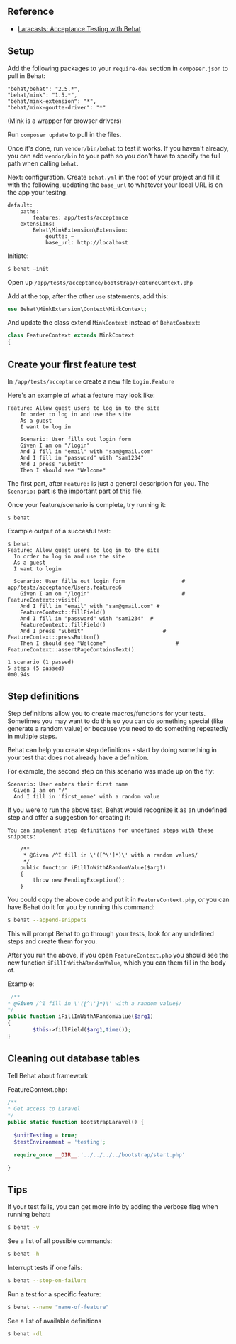 ## Reference

+ [Laracasts: Acceptance Testing with Behat](https://laracasts.com/lessons/acceptance-testing-with-behat#)


## Setup 
Add the following packages to your `require-dev` section in `composer.json` to pull in Behat:

```
"behat/behat": "2.5.*",
"behat/mink": "1.5.*",
"behat/mink-extension": "*",
"behat/mink-goutte-driver": "*"
```

(Mink is a wrapper for browser drivers)

Run `composer update` to pull in the files.

Once it's done, run `vendor/bin/behat` to test it works. If you haven't already, you can add `vendor/bin` to your path so you don't have to specify the full path when calling `behat`.

Next: configuration. Create `behat.yml` in the root of your project and fill it with the following, updating the `base_url` to whatever your local URL is on the app your tesitng.

```
default:
    paths:
        features: app/tests/acceptance
    extensions:
        Behat\MinkExtension\Extension:
            goutte: ~
            base_url: http://localhost
```

Initiate:

```bash
$ behat —init

```

Open up `/app/tests/acceptance/bootstrap/FeatureContext.php`

Add at the top, after the other `use` statements, add this:

```php
use Behat\MinkExtension\Context\MinkContext;
```

And update the class extend `MinkContext` instead of `BehatContext`:

```php
class FeatureContext extends MinkContext
{
```


## Create your first feature test

In `/app/tests/acceptance` create a new file `Login.Feature`

Here's an example of what a feature may look like:

```
Feature: Allow guest users to log in to the site
	In order to log in and use the site
	As a guest
	I want to log in

	Scenario: User fills out login form
	Given I am on "/login"
	And I fill in "email" with "sam@gmail.com"
	And I fill in "password" with "sam1234"
	And I press "Submit"
	Then I should see "Welcome"
```

The first part, after `Feature:` is just a general description for you. The `Scenario:` part is the important part of this file.

Once your feature/scenario is complete, try running it:

```
$ behat
```

Example output of a succesful test:

```
$ behat
Feature: Allow guest users to log in to the site
  In order to log in and use the site
  As a guest
  I want to login

  Scenario: User fills out login form                  # app/tests/acceptance/Users.feature:6
    Given I am on "/login"                             # FeatureContext::visit()
    And I fill in "email" with "sam@gmail.com" # 
    FeatureContext::fillField()
    And I fill in "password" with "sam1234"  # 
    FeatureContext::fillField()
    And I press "Submit"                         # FeatureContext::pressButton()
    Then I should see "Welcome"                      # FeatureContext::assertPageContainsText()

1 scenario (1 passed)
5 steps (5 passed)
0m0.94s
```



## Step definitions

Step definitions allow you to create macros/functions for your tests. Sometimes you may want to do this so you can do something special (like generate a random value) or because you need to do something repeatedly in multiple steps.

Behat can help you create step definitions - start by doing something in your test that does not already have a definition.

For example, the second step on this scenario was made up on the fly:

```
Scenario: User enters their first name
  Given I am on "/"
  And I fill in 'first_name' with a random value
```

If you were to run the above test, Behat would recognize it as an undefined step and offer a suggestion for creating it:

```
You can implement step definitions for undefined steps with these snippets:

    /**
     * @Given /^I fill in \'([^\']*)\' with a random value$/
     */
    public function iFillInWithARandomValue($arg1)
    {
        throw new PendingException();
    }
```

You could copy the above code and put it in `FeatureContext.php`, *or* you can have Behat do it for you by running this command:

```bash
$ behat --append-snippets
```

This will prompt Behat to go through your tests, look for any undefined steps and create them for you.

After you run the above, if you open `FeatureContext.php` you should see the new function `iFillInWithARandomValue`, which you can them fill in the body of.

Example: 

```php
 /**
* @Given /^I fill in \'([^\']*)\' with a random value$/
*/
public function iFillInWithARandomValue($arg1)
{
        $this->fillField($arg1,time());
}
```



## Cleaning out database tables

Tell Behat about framework

FeatureContext.php:

```php
/**
* Get access to Laravel
*/
public static function bootstrapLaravel() {
  
  $unitTesting = true;
  $testEnvironment = 'testing';

  require_once __DIR__.'../../../../bootstrap/start.php'

}
```



## Tips

If your test fails, you can get more info by adding the verbose flag when running behat:

```bash
$ behat -v
```

See a list of all possible commands:
```bash
$ behat -h
```

Interrupt tests if one fails:
```bash
$ behat --stop-on-failure
```

Run a test for a specific feature:
```bash
$ behat --name "name-of-feature"
```

See a list of available definitions
```bash
$ behat -dl
```


